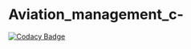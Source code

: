 # Aviation_management_c-
[![Codacy Badge](https://app.codacy.com/project/badge/Grade/d8e9c2bd27744c23b2697dee85655663)](https://www.codacy.com/gh/99002478/Genisis_Mini_Project_2478/dashboard?utm_source=github.com&amp;utm_medium=referral&amp;utm_content=99002478/Genisis_Mini_Project_2478&amp;utm_campaign=Badge_Grade)
